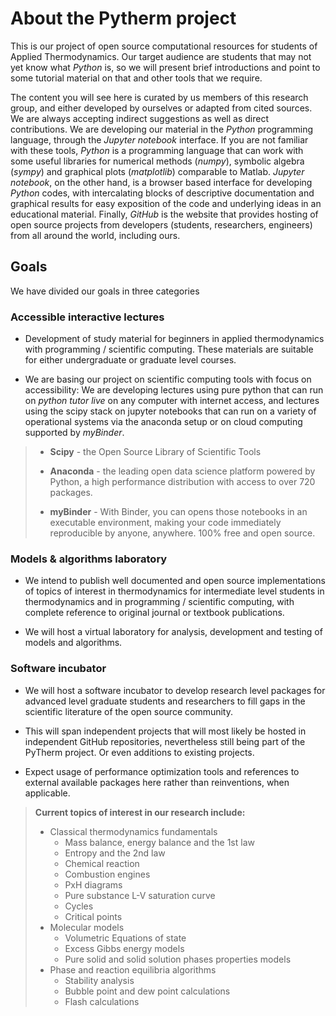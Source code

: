 # About the Pytherm project

This is our project of open source computational resources for students of Applied Thermodynamics. Our target audience are students that may not yet know what *Python* is, so we will present brief introductions and point to some tutorial material on that and other tools that we require.

The content you will see here is curated by us members of this research group, and either developed by ourselves or adapted from cited sources. We are always accepting indirect suggestions as well as direct contributions.
We are developing our material in the *Python* programming language, through the *Jupyter notebook* interface. If you are not familiar with these tools, *Python* is a programming language that can work with some useful libraries for numerical methods (*numpy*), symbolic algebra (*sympy*) and graphical plots (*matplotlib*) comparable to Matlab. *Jupyter notebook*, on the other hand, is a browser based interface for developing *Python* codes, with intercalating blocks of descriptive documentation and graphical results for easy exposition of the code and underlying ideas in an educational material. Finally, *GitHub* is the website that provides hosting of open source projects from developers (students, researchers, engineers) from all around the world, including ours.

## Goals

We have divided our goals in three categories

### Accessible interactive lectures

* Development of study material for beginners in applied thermodynamics with programming / scientific computing. These materials are suitable for either undergraduate or graduate level courses.

* We are basing our project on scientific computing tools with focus on accessibility: We are developing lectures using pure python that can run on *python tutor live* on any computer with internet access, and lectures using the scipy stack on jupyter notebooks that can run on a variety of operational systems via the anaconda setup or on cloud computing supported by *myBinder*.

>- **Scipy** - the Open Source Library of Scientific Tools
>
>- **Anaconda** - the leading open data science platform powered by Python, a high performance distribution with access to over 720 packages.
>
>- **myBinder** - With Binder, you can opens those notebooks in an executable environment, making your code immediately reproducible by anyone, anywhere. 100% free and open source.

### Models & algorithms laboratory

* We intend to publish well documented and open source implementations of topics of interest in thermodynamics for intermediate level students in thermodynamics and in programming / scientific computing, with complete reference to original journal or textbook publications.

* We will host a virtual laboratory for analysis, development and testing of models and algorithms.

### Software incubator

* We will host a software incubator  to develop research level packages for advanced level graduate students and researchers  to fill gaps in the scientific literature of the open source community.

* This will span independent projects that will most likely be hosted in independent GitHub repositories, nevertheless still being part of the PyTherm project. Or even additions to existing projects.

* Expect usage of performance optimization tools and references to external available packages here rather than reinventions, when applicable.

>**Current topics of interest in our research include:**
>
>* Classical thermodynamics fundamentals
>   * Mass balance, energy balance and the 1st law
>   * Entropy and the 2nd law
>   * Chemical reaction
>   * Combustion engines
>   * PxH diagrams
>   * Pure substance L-V saturation curve
>   * Cycles
>   * Critical points
>* Molecular models  
>   * Volumetric Equations of state
>   * Excess Gibbs energy models
>   * Pure solid and solid solution phases properties models
>* Phase and reaction equilibria algorithms  
>   * Stability analysis
>   * Bubble point and dew point calculations
>   * Flash calculations

